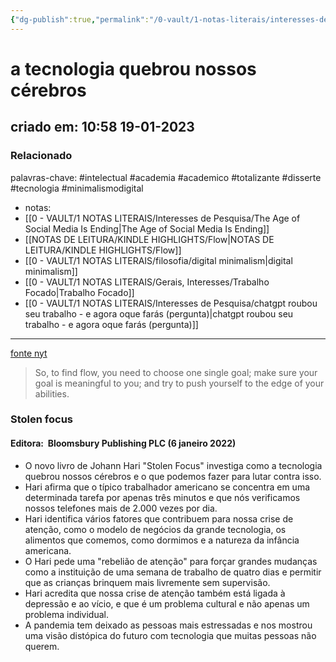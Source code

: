 ```yaml
---
{"dg-publish":true,"permalink":"/0-vault/1-notas-literais/interesses-de-pesquisa/a-tecnologia-quebrou-nossos-cerebros/","tags":["intelectual","academia","academico","totalizante","disserte","tecnologia","minimalismodigital"],"dgHomeLink":true,"dgShowLocalGraph":true,"dgShowFileTree":true,"dgEnableSearch":true}
---
```


# a tecnologia quebrou nossos cérebros
## criado em: 10:58 19-01-2023

### Relacionado
palavras-chave: #intelectual #academia #academico #totalizante #disserte #tecnologia #minimalismodigital 
- notas: 
- [[0 - VAULT/1 NOTAS LITERAIS/Interesses de Pesquisa/The Age of Social Media Is Ending\|The Age of Social Media Is Ending]]
- [[NOTAS DE LEITURA/KINDLE HIGHLIGHTS/Flow\|NOTAS DE LEITURA/KINDLE HIGHLIGHTS/Flow]]
- [[0 - VAULT/1 NOTAS LITERAIS/filosofia/digital minimalism\|digital minimalism]]
- [[0 - VAULT/1 NOTAS LITERAIS/Gerais, Interesses/Trabalho Focado\|Trabalho Focado]] 
- [[0 - VAULT/1 NOTAS LITERAIS/Interesses de Pesquisa/chatgpt roubou seu trabalho - e agora oque farás (pergunta)\|chatgpt roubou seu trabalho - e agora oque farás (pergunta)]]
---
[fonte nyt](https://www.nytimes.com/2022/02/16/well/mind/focus-johann-hari.html)

>So, to find flow, you need to choose one single goal; make sure your goal is meaningful to you; and try to push yourself to the edge of your abilities.

### Stolen focus
#### Editora: ‎ Bloomsbury Publishing PLC (6 janeiro 2022)

- O novo livro de Johann Hari "Stolen Focus" investiga como a tecnologia quebrou nossos cérebros e o que podemos fazer para lutar contra isso.
- Hari afirma que o típico trabalhador americano se concentra em uma determinada tarefa por apenas três minutos e que nós verificamos nossos telefones mais de 2.000 vezes por dia.
- Hari identifica vários fatores que contribuem para nossa crise de atenção, como o modelo de negócios da grande tecnologia, os alimentos que comemos, como dormimos e a natureza da infância americana.
- O Hari pede uma "rebelião de atenção" para forçar grandes mudanças como a instituição de uma semana de trabalho de quatro dias e permitir que as crianças brinquem mais livremente sem supervisão.
- Hari acredita que nossa crise de atenção também está ligada à depressão e ao vício, e que é um problema cultural e não apenas um problema individual.
- A pandemia tem deixado as pessoas mais estressadas e nos mostrou uma visão distópica do futuro com tecnologia que muitas pessoas não querem.
